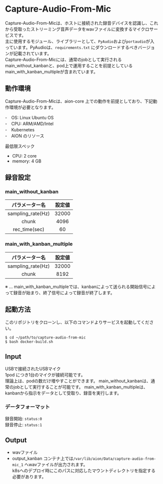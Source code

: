 # Capture-Audio-From-Mic
Capture-Audio-From-Micは、ホストに接続された録音デバイスを認識し、これから受取ったストリーミング音声データをwavファイルに変換するマイクロサービスです。  
主に使用するモジュール、ライブラリーとして、`PyAudio`および`portaudio`が入っています。PyAudioは、`requirements.txt` にダウンロードするべきバージョンが記載されています。    
Capture-Audio-From-Micには、通常のjobとして実行されるmain_without_kanbanと、pod上で運用することを前提としているmain_with_kanban_multipleが含まれています。  

## 動作環境
Capture-Audio-From-Micは、aion-core 上での動作を前提としており、下記動作環境が必要となります。  
  
-　OS: Linux Ubuntu OS  
-　CPU: ARM/AMD/Intel  
-　Kubernetes  
-　AION のリソース   
  
  
最低限スペック    
- CPU: 2 core    
- memory: 4 GB    


## 録音設定
### main_without_kanban   

| パラメーター名    | 設定値 | 
| :---------------: | :--------------: | 
| sampling_rate(Hz) | 32000            | 
| chunk             | 4096             | 
| rec_time(sec)     | 60               | 

### main_with_kanban_multiple  

| パラメーター名    | 設定値 | 
| :---------------: | :--------------: | 
| sampling_rate(Hz) | 32000            | 
| chunk             | 8192             | 

※ … main_with_kanban_multipleでは、kanbanによって送られる開始信号によって録音が始まり、終了信号によって録音が終了します。

## 起動方法
このリポジトリをクローンし、以下のコマンドよりサービスを起動してください。

```
$ cd ~/path/to/capture-audio-from-mic
$ bash docker-build.sh
```
  

## Input  
 USBで接続されたUSBマイク  
 1pod につき1台のマイクが接続可能です。  
 理論上は、podの数だけ増やすことができます。
main_without_kanbanは、通常のjobとして実行することが可能です。
main_with_kanban_multipleは、kanbanから指示をデータとして受取り、録音を実行します。
### データフォーマット
録音開始: `status:0`  
録音停止: `status:1`
  
## Output  
 - wavファイル
 - output_kanban
コンテナ上では`/var/lib/aion/Data/capture-audio-from-mic_1` へwavファイルが出力されます。  
k8sへのデプロイ時にこのパスに対応したマウントディレクトリを指定する必要があります。  
